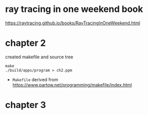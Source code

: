 # ray tracing in one weekend book


https://raytracing.github.io/books/RayTracingInOneWeekend.html

# chapter 2

created makefile and source tree

```
make
./build/apps/program > ch2.ppm
```

- `Makefile` derived from https://www.partow.net/programming/makefile/index.html


# chapter 3
